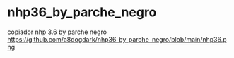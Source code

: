 # nhp36_by_parche_negro
copiador nhp 3.6 by parche negro
https://github.com/a8dogdark/nhp36_by_parche_negro/blob/main/nhp36.png